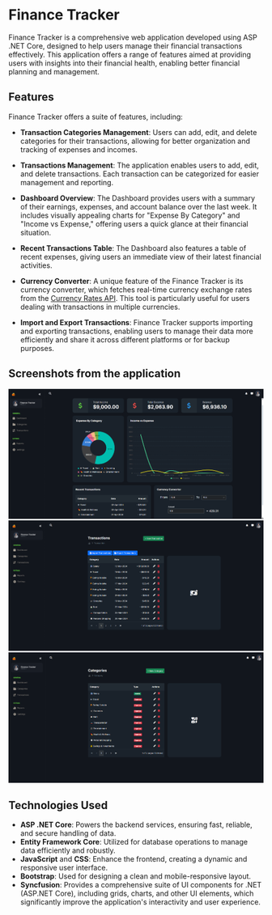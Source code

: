# Finance Tracker

Finance Tracker is a comprehensive web application developed using ASP .NET Core, designed to help users manage their financial transactions effectively. This application offers a range of features aimed at providing users with insights into their financial health, enabling better financial planning and management.

## Features

Finance Tracker offers a suite of features, including:

- **Transaction Categories Management**: Users can add, edit, and delete categories for their transactions, allowing for better organization and tracking of expenses and incomes.

- **Transactions Management**: The application enables users to add, edit, and delete transactions. Each transaction can be categorized for easier management and reporting.

- **Dashboard Overview**: The Dashboard provides users with a summary of their earnings, expenses, and account balance over the last week. It includes visually appealing charts for "Expense By Category" and "Income vs Expense," offering users a quick glance at their financial situation.

- **Recent Transactions Table**: The Dashboard also features a table of recent expenses, giving users an immediate view of their latest financial activities.

- **Currency Converter**: A unique feature of the Finance Tracker is its currency converter, which fetches real-time currency exchange rates from the [Currency Rates API](https://kurs-walut.info/pages/api). This tool is particularly useful for users dealing with transactions in multiple currencies.

- **Import and Export Transactions**: Finance Tracker supports importing and exporting transactions, enabling users to manage their data more efficiently and share it across different platforms or for backup purposes.

## Screenshots from the application
![screenshot](screenshots/Dashboard.png)
![screenshot](screenshots/Transactions.png)
![screenshot](screenshots/Categories.png)

## Technologies Used

- **ASP .NET Core**: Powers the backend services, ensuring fast, reliable, and secure handling of data.
- **Entity Framework Core**: Utilized for database operations to manage data efficiently and robustly.
- **JavaScript** and **CSS**: Enhance the frontend, creating a dynamic and responsive user interface.
- **Bootstrap**: Used for designing a clean and mobile-responsive layout.
- **Syncfusion**: Provides a comprehensive suite of UI components for .NET (ASP.NET Core), including grids, charts, and other UI elements, which significantly improve the application's interactivity and user experience.
